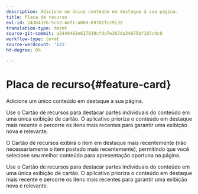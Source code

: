 ```yaml
---
description: Adicione um único conteúdo em destaque à sua página.
title: Placa de recurso
exl-id: 24364376-5cb3-4ef1-a0b0-69781fcc9132
translation-type: tm+mt
source-git-commit: a2449482e617939cfda7e367da34875bf187c4c9
workflow-type: tm+mt
source-wordcount: '121'
ht-degree: 0%

---
```


# Placa de recurso{#feature-card}

Adicione um único conteúdo em destaque à sua página.

Use o Cartão de recursos para destacar partes individuais do conteúdo em uma única exibição de cartão. O aplicativo prioriza o conteúdo em destaque mais recente e percorre os itens mais recentes para garantir uma exibição nova e relevante.

O Cartão de recursos exibirá o item em destaque mais recentemente (não necessariamente o item postado mais recentemente), permitindo que você selecione seu melhor conteúdo para apresentação oportuna na página.

Use o Cartão de recursos para destacar partes individuais do conteúdo em uma única exibição de cartão. O aplicativo prioriza o conteúdo em destaque mais recente e percorre os itens mais recentes para garantir uma exibição nova e relevante.
